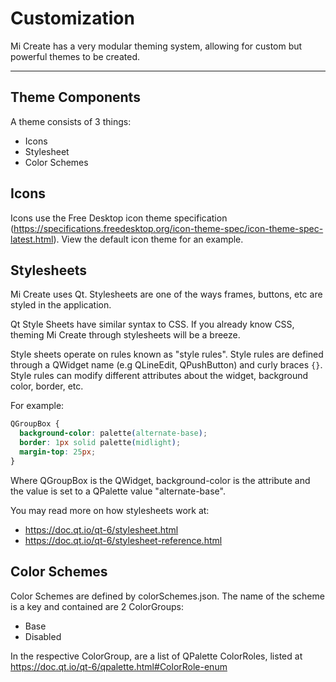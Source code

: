# Customization

Mi Create has a very modular theming system, allowing for custom but powerful themes to be created.

---

## Theme Components 

A theme consists of 3 things:

- Icons
- Stylesheet
- Color Schemes

## Icons

Icons use the Free Desktop icon theme specification (<https://specifications.freedesktop.org/icon-theme-spec/icon-theme-spec-latest.html>). View the default icon theme for an example.

## Stylesheets

Mi Create uses Qt. Stylesheets are one of the ways frames, buttons, etc are styled in the application.

Qt Style Sheets have similar syntax to CSS. If you already know CSS, theming Mi Create through stylesheets will be a breeze.

Style sheets operate on rules known as "style rules". Style rules are defined through a QWidget name (e.g QLineEdit, QPushButton) and curly braces `{}`. Style rules can modify different attributes about the widget, background color, border, etc. 

For example:

```css
QGroupBox {
  background-color: palette(alternate-base);
  border: 1px solid palette(midlight);
  margin-top: 25px;
}
```

Where QGroupBox is the QWidget, background-color is the attribute and the value is set to a QPalette value "alternate-base".

You may read more on how stylesheets work at:

- <https://doc.qt.io/qt-6/stylesheet.html> 
- <https://doc.qt.io/qt-6/stylesheet-reference.html>

## Color Schemes

Color Schemes are defined by colorSchemes.json. The name of the scheme is a key and contained are 2 ColorGroups: 

- Base
- Disabled

In the respective ColorGroup, are a list of QPalette ColorRoles, listed at <https://doc.qt.io/qt-6/qpalette.html#ColorRole-enum>